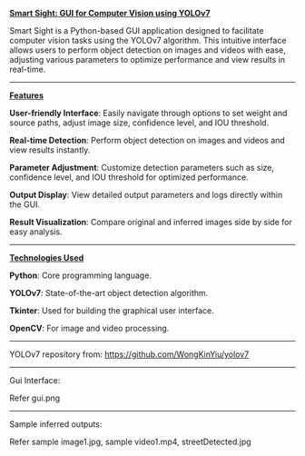 <ins> **Smart Sight: GUI for Computer Vision using YOLOv7** </ins>

Smart Sight is a Python-based GUI application designed to facilitate computer vision tasks using the YOLOv7 algorithm. This intuitive interface allows users to perform object detection on images and videos with ease, adjusting various parameters to optimize performance and view results in real-time.

---

<ins> **Features** </ins>

**User-friendly Interface**: Easily navigate through options to set weight and source paths, adjust image size, confidence level, and IOU threshold.

**Real-time Detection**: Perform object detection on images and videos and view results instantly.

**Parameter Adjustment**: Customize detection parameters such as size, confidence level, and IOU threshold for optimized performance.

**Output Display**: View detailed output parameters and logs directly within the GUI.

**Result Visualization**: Compare original and inferred images side by side for easy analysis.

---

<ins> **Technologies Used**  </ins>

**Python**: Core programming language.

**YOLOv7**: State-of-the-art object detection algorithm.

**Tkinter**: Used for building the graphical user interface.

**OpenCV**: For image and video processing.

---

YOLOv7 repository from: https://github.com/WongKinYiu/yolov7

---

Gui Interface:

Refer gui.png

---

Sample inferred outputs:

Refer sample image1.jpg, sample video1.mp4, streetDetected.jpg
